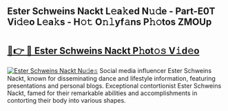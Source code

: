 ## Ester Schweins Nackt L𝚎a𝚔ed N𝚞𝚍e - Part-E0T Vi𝚍𝚎o L𝚎a𝚔s - H𝚘𝚝 O𝚗𝚕yf𝚊ns P𝚑𝚘tos ZMOUp

# <h2><a href="http://kf30t4.oniu.top/?m=Ester+Schweins+Nackt">🔗👉 🔴 Ester Schweins Nackt P𝚑ot𝚘𝚜 V𝚒d𝚎o</a></h2>

[![Ester Schweins Nackt Nu𝚍e𝚜](https://i.imgur.com/0qMVB7G.gif)](http://kf30t4.oniu.top/?m=Ester+Schweins+Nackt)
Social media influencer Ester Schweins Nackt, known for disseminating dance and lifestyle information, featuring presentations and personal blogs. Exceptional contortionist Ester Schweins Nackt, famed for their remarkable abilities and accomplishments in contorting their body into various shapes.  
